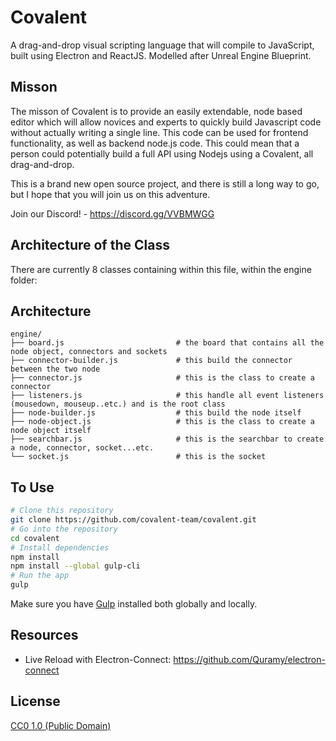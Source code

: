 # Covalent

A drag-and-drop visual scripting language that will compile to JavaScript, built using Electron and ReactJS. 
Modelled after Unreal Engine Blueprint. 

## Misson

The misson of Covalent is to provide an easily extendable, node based editor which will allow novices and experts to quickly build Javascript code without actually writing a single line. This code can be used for frontend functionality, as well as backend node.js code. This could mean that a person could potentially build a full API using Nodejs using a Covalent, all drag-and-drop.

This is a brand new open source project, and there is still a long way to go, but I hope that you will join us on this adventure.

Join our Discord! - https://discord.gg/VVBMWGG

## Architecture of the Class 
There are currently 8 classes containing within this file, within the engine folder:  

## Architecture   
    engine/
    ├── board.js                         # the board that contains all the node object, connectors and sockets 
    ├── connector-builder.js             # this build the connector between the two node 
    ├── connector.js                     # this is the class to create a connector 
    ├── listeners.js                     # this handle all event listeners (mousedown, mouseup..etc.) and is the root class 
    ├── node-builder.js                  # this build the node itself             
    ├── node-object.js                   # this is the class to create a node object itself 
    ├── searchbar.js                     # this is the searchbar to create a node, connector, socket...etc. 
    └── socket.js                        # this is the socket 

## To Use
```bash
# Clone this repository
git clone https://github.com/covalent-team/covalent.git 
# Go into the repository
cd covalent 
# Install dependencies
npm install 
npm install --global gulp-cli 
# Run the app
gulp 
```
Make sure you have [Gulp](https://github.com/gulpjs/gulp/blob/v3.9.1/docs/getting-started.md) installed both globally and locally. 

## Resources 
- Live Reload with Electron-Connect: https://github.com/Quramy/electron-connect  


## License

[CC0 1.0 (Public Domain)](LICENSE.md)

